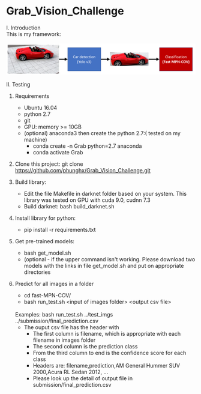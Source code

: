 # Grab_Vision_Challenge
I. Introduction <br/>
This is my framework: <br/>
<br/>
![Alt text](pipline.png?raw=true "The pipeline of my approach")

II. Testing
1. Requirements
   - Ubuntu 16.04
   - python 2.7 
   - git
   - GPU: memory >= 10GB
   - (optional) anaconda3 then create the python 2.7:( tested on my machine)
      + conda create -n Grab python=2.7 anaconda
      + conda activate Grab
2. Clone this project: git clone https://github.com/phunghx/Grab_Vision_Challenge.git
3. Build library:
   - Edit the file Makefile in darknet folder based on your system. This library was tested on GPU with cuda 9.0, cudnn 7.3
   - Build darknet: bash build_darknet.sh
4. Install library for python:
   - pip install -r requirements.txt
5. Get  pre-trained models:
   -  bash get_model.sh
   - (optional - if the upper command isn't working. Please download two models with the links in file get_model.sh and put on appropriate directories   

6. Predict for all images in a folder
   - cd fast-MPN-COV/
   - bash run_test.sh &lt;input of images folder&gt; &lt;output csv file&gt;
   <br/>
   Examples: bash run_test.sh ../test_imgs ../submission/final_prediction.csv
   <br/>
   
   - The ouput csv file has the header with
      + The first column is filename, which is appropriate with each filename in images folder
      + The second column is the prediction class
      + From the third column to end is the confidence score for each class
      + Headers are: filename,prediction,AM General Hummer SUV 2000,Acura RL Sedan 2012, ...
      + Please look up the detail of output file in submission/final_prediction.csv
   
